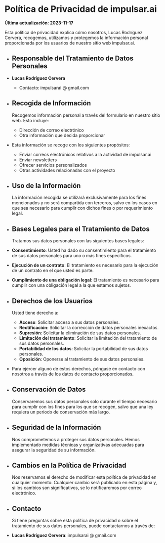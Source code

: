 # Política de Privacidad de impulsar.ai

**Última actualización: 2023-11-17**

Esta política de privacidad explica cómo nosotros, Lucas Rodríguez Cervera, recogemos, utilizamos y protegemos la información personal proporcionada por los usuarios de nuestro sitio web impulsar.ai.
- ## Responsable del Tratamiento de Datos Personales
- **Lucas Rodríguez Cervera**
  - Contacto: impulsarai   @   gmail.com
- ## Recogida de Información
  
  Recogemos información personal a través del formulario en nuestro sitio web. Esto incluye:
  - Dirección de correo electrónico
  - Otra información que decida proporcionar
- Esta información se recoge con los siguientes propósitos:
  - Enviar correos electrónicos relativos a la actividad de impulsar.ai
  - Enviar newsletters
  - Ofrecer servicios personalizados
  - Otras actividades relacionadas con el proyecto
- ## Uso de la Información
  
  La información recogida se utilizará exclusivamente para los fines mencionados y no será compartida con terceros, salvo en los casos en que sea necesario para cumplir con dichos fines o por requerimiento legal.
- ## Bases Legales para el Tratamiento de Datos
  
  Tratamos sus datos personales con las siguientes bases legales:
- **Consentimiento**: Usted ha dado su consentimiento para el tratamiento de sus datos personales para uno o más fines específicos.
- **Ejecución de un contrato**: El tratamiento es necesario para la ejecución de un contrato en el que usted es parte.
- **Cumplimiento de una obligación legal**: El tratamiento es necesario para cumplir con una obligación legal a la que estamos sujetos.
- ## Derechos de los Usuarios
  
  Usted tiene derecho a:
  - **Acceso**: Solicitar acceso a sus datos personales.
  - **Rectificación**: Solicitar la corrección de datos personales inexactos.
  - **Supresión**: Solicitar la eliminación de sus datos personales.
  - **Limitación del tratamiento**: Solicitar la limitación del tratamiento de sus datos personales.
  - **Portabilidad de los datos**: Solicitar la portabilidad de sus datos personales.
  - **Oposición**: Oponerse al tratamiento de sus datos personales.
- Para ejercer alguno de estos derechos, póngase en contacto con nosotros a través de los datos de contacto proporcionados.
- ## Conservación de Datos
  
  Conservaremos sus datos personales solo durante el tiempo necesario para cumplir con los fines para los que se recogen, salvo que una ley requiera un periodo de conservación más largo.
- ## Seguridad de la Información
  
  Nos comprometemos a proteger sus datos personales. Hemos implementado medidas técnicas y organizativas adecuadas para asegurar la seguridad de su información.
- ## Cambios en la Política de Privacidad
  
  Nos reservamos el derecho de modificar esta política de privacidad en cualquier momento. Cualquier cambio será publicado en esta página y, si los cambios son significativos, se lo notificaremos por correo electrónico.
- ## Contacto
  
  Si tiene preguntas sobre esta política de privacidad o sobre el tratamiento de sus datos personales, puede contactarnos a través de:
- **Lucas Rodríguez Cervera**:   impulsarai   @   gmail.com